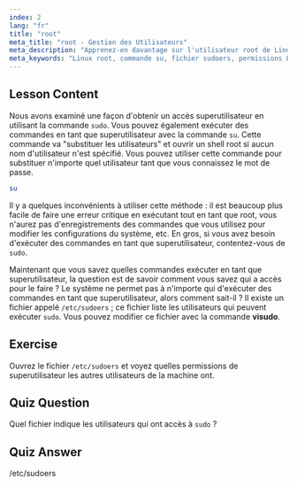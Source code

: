 ```yaml
---
index: 2
lang: "fr"
title: "root"
meta_title: "root - Gestion des Utilisateurs"
meta_description: "Apprenez-en davantage sur l'utilisateur root de Linux, la commande su et le fichier /etc/sudoers. Comprenez l'accès superutilisateur et les permissions sous Linux avec ce guide pour débutants."
meta_keywords: "Linux root, commande su, fichier sudoers, permissions Linux, superutilisateur, tutoriel Linux, guide pour débutants"
---
```


## Lesson Content

Nous avons examiné une façon d'obtenir un accès superutilisateur en utilisant la commande `sudo`. Vous pouvez également exécuter des commandes en tant que superutilisateur avec la commande `su`. Cette commande va "substituer les utilisateurs" et ouvrir un shell root si aucun nom d'utilisateur n'est spécifié. Vous pouvez utiliser cette commande pour substituer n'importe quel utilisateur tant que vous connaissez le mot de passe.

```bash
su
```

Il y a quelques inconvénients à utiliser cette méthode : il est beaucoup plus facile de faire une erreur critique en exécutant tout en tant que root, vous n'aurez pas d'enregistrements des commandes que vous utilisez pour modifier les configurations du système, etc. En gros, si vous avez besoin d'exécuter des commandes en tant que superutilisateur, contentez-vous de `sudo`.

Maintenant que vous savez quelles commandes exécuter en tant que superutilisateur, la question est de savoir comment vous savez qui a accès pour le faire ? Le système ne permet pas à n'importe qui d'exécuter des commandes en tant que superutilisateur, alors comment sait-il ? Il existe un fichier appelé `/etc/sudoers` ; ce fichier liste les utilisateurs qui peuvent exécuter `sudo`. Vous pouvez modifier ce fichier avec la commande **visudo**.

## Exercise

Ouvrez le fichier `/etc/sudoers` et voyez quelles permissions de superutilisateur les autres utilisateurs de la machine ont.

## Quiz Question

Quel fichier indique les utilisateurs qui ont accès à `sudo` ?

## Quiz Answer

/etc/sudoers

